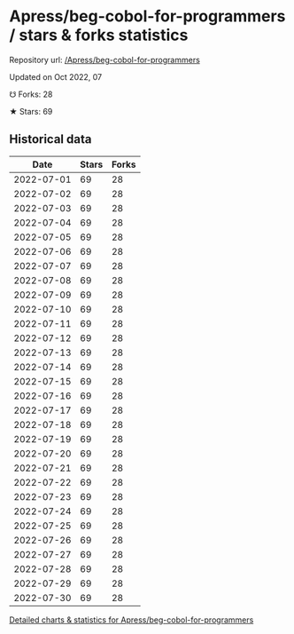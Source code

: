 # Apress/beg-cobol-for-programmers / stars & forks statistics

Repository url: [/Apress/beg-cobol-for-programmers](https://github.com/Apress/beg-cobol-for-programmers)

Updated on Oct 2022, 07

☋ Forks: 28

★ Stars: 69

## Historical data
| Date | Stars | Forks |
|------|-------|-------|
| 2022-07-01 | 69 | 28 | 
| 2022-07-02 | 69 | 28 | 
| 2022-07-03 | 69 | 28 | 
| 2022-07-04 | 69 | 28 | 
| 2022-07-05 | 69 | 28 | 
| 2022-07-06 | 69 | 28 | 
| 2022-07-07 | 69 | 28 | 
| 2022-07-08 | 69 | 28 | 
| 2022-07-09 | 69 | 28 | 
| 2022-07-10 | 69 | 28 | 
| 2022-07-11 | 69 | 28 | 
| 2022-07-12 | 69 | 28 | 
| 2022-07-13 | 69 | 28 | 
| 2022-07-14 | 69 | 28 | 
| 2022-07-15 | 69 | 28 | 
| 2022-07-16 | 69 | 28 | 
| 2022-07-17 | 69 | 28 | 
| 2022-07-18 | 69 | 28 | 
| 2022-07-19 | 69 | 28 | 
| 2022-07-20 | 69 | 28 | 
| 2022-07-21 | 69 | 28 | 
| 2022-07-22 | 69 | 28 | 
| 2022-07-23 | 69 | 28 | 
| 2022-07-24 | 69 | 28 | 
| 2022-07-25 | 69 | 28 | 
| 2022-07-26 | 69 | 28 | 
| 2022-07-27 | 69 | 28 | 
| 2022-07-28 | 69 | 28 | 
| 2022-07-29 | 69 | 28 | 
| 2022-07-30 | 69 | 28 | 


[Detailed charts & statistics for Apress/beg-cobol-for-programmers](https://reviewgithub.com/rep/Apress/beg-cobol-for-programmers)
